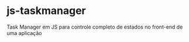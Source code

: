 # js-taskmanager
Task Manager em JS para controle completo de estados no front-end de uma aplicação
